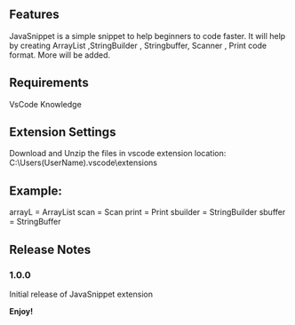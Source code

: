 ## Features
JavaSnippet is a simple snippet to help beginners to code faster.
It will help by creating ArrayList ,StringBuilder , Stringbuffer, Scanner , Print code format. More will be added.

## Requirements

VsCode Knowledge

## Extension Settings

Download and Unzip the files in vscode extension location:
C:\Users\(UserName)\.vscode\extensions

## Example:

arrayL = ArrayList
scan = Scan
print = Print
sbuilder = StringBuilder
sbuffer = StringBuffer

## Release Notes

### 1.0.0

Initial release of JavaSnippet extension

**Enjoy!**
